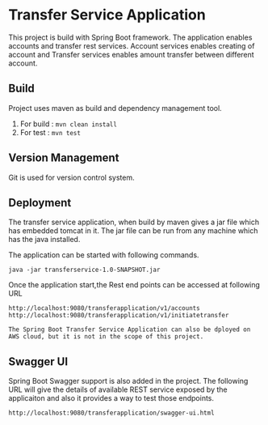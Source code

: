 # Transfer Service Application

This project is build with Spring Boot framework. The application enables accounts and transfer
rest services. Account services enables creating of account and Transfer services enables amount
transfer between different account.


## Build

Project uses maven as build and dependency management tool.

1) For build : `mvn clean install`
2) For test : `mvn test`


## Version Management
Git is used for version control system.

## Deployment
The transfer service application, when build by maven gives a jar file which has embedded tomcat in it.
The jar file can be run from any machine which has the java installed.

The application can be started with following commands.

`java -jar transferservice-1.0-SNAPSHOT.jar`

Once the application start,the Rest end points can be accessed at following URL 

`http://localhost:9080/transferapplication/v1/accounts`
`http://localhost:9080/transferapplication/v1/initiatetransfer` 



`The Spring Boot Transfer Service Application can also be dployed on AWS cloud, but it is not in the scope of this project.`


## Swagger UI

Spring Boot Swagger support is also added in the project. The following URL
will give the details of available REST service exposed by the applicaiton and also it provides a 
way to test those endpoints.

`http://localhost:9080/transferapplication/swagger-ui.html` 
